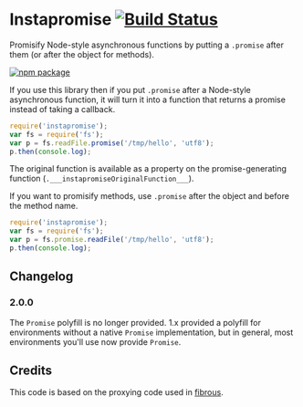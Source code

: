 # Instapromise [![Build Status](https://travis-ci.org/exponentjs/instapromise.svg)](https://travis-ci.org/exponentjs/instapromise)
Promisify Node-style asynchronous functions by putting a `.promise` after them (or after the object for methods).

[![npm package](https://nodei.co/npm/instapromise.png?downloads=true&downloadRank=true&stars=true)](https://nodei.co/npm/instapromise/)

If you use this library then if you put `.promise` after a Node-style
asynchronous function, it will turn it into a function that returns a promise
instead of taking a callback.

```js
require('instapromise');
var fs = require('fs');
var p = fs.readFile.promise('/tmp/hello', 'utf8');
p.then(console.log);
```

The original function is available as a property on the promise-generating
function (`.___instapromiseOriginalFunction___`).

If you want to promisify methods, use `.promise` after the object and before
the method name.

```js
require('instapromise');
var fs = require('fs');
var p = fs.promise.readFile('/tmp/hello', 'utf8');
p.then(console.log);
```

## Changelog

### 2.0.0
The `Promise` polyfill is no longer provided. 1.x provided a polyfill for
environments without a native `Promise` implementation, but in general, most
environments you'll use now provide `Promise`.

## Credits

This code is based on the proxying code used in [fibrous](https://github.com/goodeggs/fibrous/blob/master/src/fibrous.coffee).
